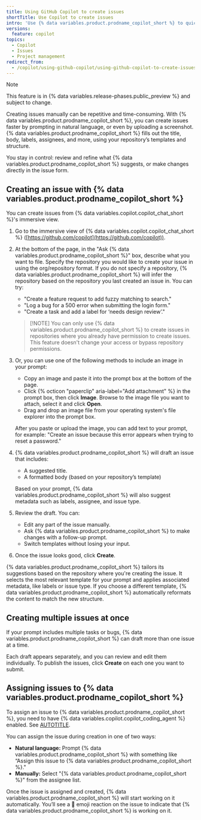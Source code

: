 ```yaml
---
title: Using GitHub Copilot to create issues
shortTitle: Use Copilot to create issues
intro: 'Use {% data variables.product.prodname_copilot_short %} to quickly generate structured, high-quality issues from natural language or images, without filling out every field manually.'
versions:
  feature: copilot
topics:
  - Copilot
  - Issues
  - Project management
redirect_from:
  - /copilot/using-github-copilot/using-github-copilot-to-create-issues
---
```


> [!NOTE]
> This feature is in {% data variables.release-phases.public_preview %} and subject to change.

Creating issues manually can be repetitive and time-consuming. With {% data variables.product.prodname_copilot_short %}, you can create issues faster by prompting in natural language, or even by uploading a screenshot. {% data variables.product.prodname_copilot_short %} fills out the title, body, labels, assignees, and more, using your repository’s templates and structure.

You stay in control: review and refine what {% data variables.product.prodname_copilot_short %} suggests, or make changes directly in the issue form.

## Creating an issue with {% data variables.product.prodname_copilot_short %}

You can create issues from {% data variables.copilot.copilot_chat_short %}'s immersive view.

1. Go to the immersive view of {% data variables.copilot.copilot_chat_short %} ([https://github.com/copilot](https://github.com/copilot)).
1. At the bottom of the page, in the "Ask {% data variables.product.prodname_copilot_short %}" box, describe what you want to file.  Specify the repository you would like to create your issue in using the org/repository format. If you do not specify a repository, {% data variables.product.prodname_copilot_short %} will infer the repository based on the repository you last created an issue in. You can try:

   * "Create a feature request to add fuzzy matching to search."
   * "Log a bug for a 500 error when submitting the login form."
   * "Create a task and add a label for ‘needs design review’."

   > [!NOTE] You can only use {% data variables.product.prodname_copilot_short %} to create issues in repositories where you already have permission to create issues. This feature doesn't change your access or bypass repository permissions.

1. Or, you can use one of the following methods to include an image in your prompt:

   * Copy an image and paste it into the prompt box at the bottom of the page.
   * Click {% octicon "paperclip" aria-label="Add attachment" %} in the prompt box, then click **Image**. Browse to the image file you want to attach, select it and click **Open**.
   * Drag and drop an image file from your operating system's file explorer into the prompt box.

   After you paste or upload the image, you can add text to your prompt, for example: "Create an issue because this error appears when trying to reset a password."

1. {% data variables.product.prodname_copilot_short %} will draft an issue that includes:

   * A suggested title.
   * A formatted body (based on your repository’s template)

    Based on your prompt, {% data variables.product.prodname_copilot_short %} will also suggest metadata such as labels, assignee, and issue type.

1. Review the draft. You can:

   * Edit any part of the issue manually.
   * Ask {% data variables.product.prodname_copilot_short %} to make changes with a follow-up prompt.
   * Switch templates without losing your input.

1. Once the issue looks good, click **Create**.

{% data variables.product.prodname_copilot_short %} tailors its suggestions based on the repository where you're creating the issue. It selects the most relevant template for your prompt and applies associated metadata, like labels or issue type. If you choose a different template, {% data variables.product.prodname_copilot_short %} automatically reformats the content to match the new structure.

## Creating multiple issues at once

If your prompt includes multiple tasks or bugs, {% data variables.product.prodname_copilot_short %} can draft more than one issue at a time.

Each draft appears separately, and you can review and edit them individually. To publish the issues, click **Create** on each one you want to submit.

## Assigning issues to {% data variables.product.prodname_copilot_short %}

To assign an issue to {% data variables.product.prodname_copilot_short %}, you need to have {% data variables.copilot.copilot_coding_agent %} enabled. See [AUTOTITLE](/copilot/using-github-copilot/coding-agent/enabling-copilot-coding-agent).

You can assign the issue during creation in one of two ways:

* **Natural language:** Prompt {% data variables.product.prodname_copilot_short %} with something like “Assign this issue to {% data variables.product.prodname_copilot_short %}."
* **Manually:** Select "{% data variables.product.prodname_copilot_short %}" from the assignee list.

Once the issue is assigned and created, {% data variables.product.prodname_copilot_short %} will start working on it automatically. You’ll see a 👀 emoji reaction on the issue to indicate that {% data variables.product.prodname_copilot_short %} is working on it.
